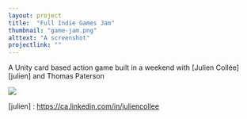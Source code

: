```yaml
---
layout: project
title:  "Full Indie Games Jam"
thumbnail: "game-jam.png"
alttext: "A screenshot"
projectlink: ""
---
```


A Unity card based action game built in a weekend with [Julien Collée][julien] and Thomas Paterson


<img src="https://jchildren.github.io/image/main_title_02.ong" />

	

[julien] :  https://ca.linkedin.com/in/juliencollee